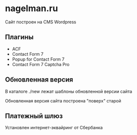 # nagelman.ru

Сайт построен на CMS Wordpress

## Плагины

* ACF
* Contact Form 7
* Popup for Contact Form 7
* Contact Form 7 Captcha Pro

## Обновленная версия

В каталоге ./new лежат шаблоны обновленной версии сайта

Обновленная версия сайта построена "поверх" старой

## Платежный шлюз

Установлен интернет-эквайринг от Сбербанка

